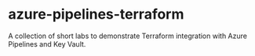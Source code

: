 # azure-pipelines-terraform
A collection of short labs to demonstrate Terraform integration with Azure Pipelines and Key Vault.
